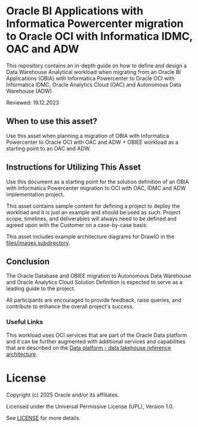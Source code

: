 # Oracle BI Applications with Informatica Powercenter migration to Oracle OCI with Informatica IDMC, OAC and ADW

This repository contains an in-depth guide on how to define and design a Data Warehouse Analytical workload when migrating from an Oracle BI Applications (OBIA) with Informatica Powercenter to Oracle OCI with Informatica IDMC, Oracle Analytics Cloud (OAC) and Autonomous Data Warehouse (ADW)

Reviewed: 19.12.2023

## When to use this asset?

Use this asset when planning a migration of OBIA with Informatica Powercenter to Oracle OCI with OAC and ADW + OBIEE workload as a starting point to an OAC and ADW.

## Instructions for Utilizing This Asset

Use this document as a starting point for the solution definition of an OBIA with Informatica Powercenter migration to OCI with OAC, IDMC and ADW implementation project.

This asset contains sample content for defining a project to deploy the workload and it is just an example and should be used as such. Project scope, timelines, and deliverables will always need to be defined and agreed upon with the Customer on a case-by-case basis.

This asset includes example architecture diagrams for DrawIO in the [files/images subdirectory](files/images).

## Conclusion

The Oracle Database and OBIEE migration to Autonomous Data Warehouse and Oracle Analytics Cloud Solution Definition is expected to serve as a leading guide to the project.

All participants are encouraged to provide feedback, raise queries, and contribute to enhance the overall project's success.

### Useful Links

This workload uses OCI services that are part of the Oracle Data platform and it can be further augmented with additional services and capabilities that are described on the [Data platform - data lakehouse reference architecture](https://docs.oracle.com/en/solutions/data-platform-lakehouse/index.html#GUID-A328ACEF-30B8-4595-B86F-F27B512744DF).

# License

Copyright (c) 2025 Oracle and/or its affiliates.

Licensed under the Universal Permissive License (UPL), Version 1.0.

See [LICENSE](https://github.com/oracle-devrel/technology-engineering/blob/main/LICENSE) for more details.
